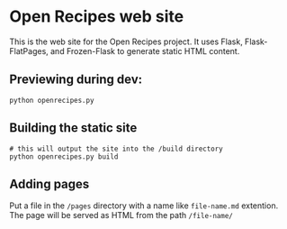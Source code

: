 # Open Recipes web site

This is the web site for the Open Recipes project. It uses Flask, Flask-FlatPages, and Frozen-Flask to generate static HTML content.

## Previewing during dev:

    python openrecipes.py

## Building the static site

    # this will output the site into the /build directory
    python openrecipes.py build

## Adding pages

Put a file in the `/pages` directory with a name like `file-name.md` extention. The page will be served as HTML from the path `/file-name/`
